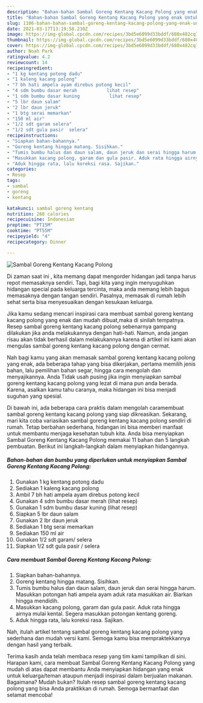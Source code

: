 ```yaml
---
description: "Bahan-bahan Sambal Goreng Kentang Kacang Polong yang enak Untuk Jualan"
title: "Bahan-bahan Sambal Goreng Kentang Kacang Polong yang enak Untuk Jualan"
slug: 1106-bahan-bahan-sambal-goreng-kentang-kacang-polong-yang-enak-untuk-jualan
date: 2021-03-17T13:19:58.230Z
image: https://img-global.cpcdn.com/recipes/3bd5e6099d33bddf/680x482cq70/sambal-goreng-kentang-kacang-polong-foto-resep-utama.jpg
thumbnail: https://img-global.cpcdn.com/recipes/3bd5e6099d33bddf/680x482cq70/sambal-goreng-kentang-kacang-polong-foto-resep-utama.jpg
cover: https://img-global.cpcdn.com/recipes/3bd5e6099d33bddf/680x482cq70/sambal-goreng-kentang-kacang-polong-foto-resep-utama.jpg
author: Noah Park
ratingvalue: 4.2
reviewcount: 14
recipeingredient:
- "1 kg kentang potong dadu"
- "1 kaleng kacang polong"
- "7 bh hati ampela ayam direbus potong kecil"
- "4 sdm bumbu dasar merah           lihat resep"
- "1 sdm bumbu dasar kuning           lihat resep"
- "5 lbr daun salam"
- "2 lbr daun jeruk"
- "1 btg serai memarkan"
- "150 ml air"
- "1/2 sdt garam selera"
- "1/2 sdt gula pasir  selera"
recipeinstructions:
- "Siapkan bahan-bahannya."
- "Goreng kentang hingga matang. Sisihkan."
- "Tumis bumbu halus dan daun salam, daun jeruk dan serai hingga harum. Masukkan potongan hati ampela ayam aduk rata masukkan air. Biarkan hingga mendidih."
- "Masukkan kacang polong, garam dan gula pasir. Aduk rata hingga airnya mulai kental. Segera masukkan potongan kentang goreng."
- "Aduk hingga rata, lalu koreksi rasa. Sajikan."
categories:
- Resep
tags:
- sambal
- goreng
- kentang

katakunci: sambal goreng kentang 
nutrition: 268 calories
recipecuisine: Indonesian
preptime: "PT15M"
cooktime: "PT55M"
recipeyield: "4"
recipecategory: Dinner

---
```



![Sambal Goreng Kentang Kacang Polong](https://img-global.cpcdn.com/recipes/3bd5e6099d33bddf/680x482cq70/sambal-goreng-kentang-kacang-polong-foto-resep-utama.jpg)

Di zaman  saat ini , kita memang dapat mengorder hidangan jadi tanpa harus repot memasaknya sendiri. Tapi, bagi kita yang ingin menyuguhkan hidangan special pada keluarga tercinta, maka anda memang lebih bagus memasaknya dengan tangan sendiri. Pasalnya, memasak di rumah lebih sehat serta bisa menyesuaikan dengan kesukaan keluarga.

Jika kamu sedang mencari inspirasi cara membuat sambal goreng kentang kacang polong yang enak dan mudah dibuat,maka di sinilah tempatnya. Resep sambal goreng kentang kacang polong  sebenarnya gampang dilakukan jika anda melakukannya dengan hati-hati. Namun, anda jangan risau akan tidak berhasil dalam melakukannya 
karena di artikel ini kami akan mengulas sambal goreng kentang kacang polong dengan cermat.  



Nah bagi kamu yang akan memasak sambal goreng kentang kacang polong yang enak, ada beberapa tahap yang bisa dikerjakan, pertama memilih jenis bahan, lalu pemilihan bahan segar, hingga cara mengolah dan menyajikannya. Anda Tidak usah pusing jika ingin menyiapkan sambal goreng kentang kacang polong yang lezat di mana pun anda berada. Karena, asalkan kamu  tahu caranya, maka hidangan ini bisa menjadi suguhan yang spesial.

Di bawah ini, ada beberapa cara praktis  dalam mengolah caramembuat sambal goreng kentang kacang polong yang siap dikreasikan. Sekarang, mari kita coba variasikan sambal goreng kentang kacang polong sendiri di rumah. Tetap berbahan sederhana, hidangan ini bisa memberi manfaat untuk membantu menjaga kesehatan tubuh kita. Anda bisa menyiapkan Sambal Goreng Kentang Kacang Polong memakai 11 bahan dan 5 langkah pembuatan. Berikut ini langkah-langkah dalam menyiapkan hidangannya.

<!--inarticleads1-->

##### Bahan-bahan dan bumbu yang diperlukan untuk menyiapkan Sambal Goreng Kentang Kacang Polong:

1. Gunakan 1 kg kentang potong dadu
1. Sediakan 1 kaleng kacang polong
1. Ambil 7 bh hati ampela ayam direbus potong kecil
1. Gunakan 4 sdm bumbu dasar merah           (lihat resep)
1. Gunakan 1 sdm bumbu dasar kuning           (lihat resep)
1. Siapkan 5 lbr daun salam
1. Gunakan 2 lbr daun jeruk
1. Sediakan 1 btg serai memarkan
1. Sediakan 150 ml air
1. Gunakan 1/2 sdt garam/ selera
1. Siapkan 1/2 sdt gula pasir / selera




<!--inarticleads2-->

##### Cara membuat Sambal Goreng Kentang Kacang Polong:

1. Siapkan bahan-bahannya.
1. Goreng kentang hingga matang. Sisihkan.
1. Tumis bumbu halus dan daun salam, daun jeruk dan serai hingga harum. Masukkan potongan hati ampela ayam aduk rata masukkan air. Biarkan hingga mendidih.
1. Masukkan kacang polong, garam dan gula pasir. Aduk rata hingga airnya mulai kental. Segera masukkan potongan kentang goreng.
1. Aduk hingga rata, lalu koreksi rasa. Sajikan.




Nah, itulah artikel tentang  sambal goreng kentang kacang polong  yang sederhana dan mudah versi kami. Semoga kamu bisa mempraktekkannya dengan hasil yang terbaik. 

Terima kasih anda telah membaca resep yang tim kami tampilkan di sini. Harapan kami, cara membuat  Sambal Goreng Kentang Kacang Polong yang mudah di atas dapat membantu Anda menyiapkan hidangan yang enak untuk keluarga/teman ataupun menjadi inspirasi dalam berjualan makanan. Bagaimana? Mudah bukan? Itulah resep sambal goreng kentang kacang polong yang bisa Anda praktikkan di rumah. Semoga bermanfaat dan selamat mencoba!

